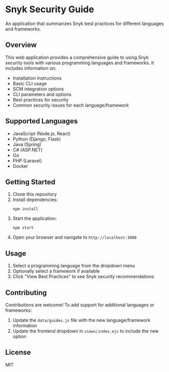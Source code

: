 # Snyk Security Guide

An application that summarizes Snyk best practices for different languages and frameworks.

## Overview

This web application provides a comprehensive guide to using Snyk security tools with various programming languages and frameworks. It includes information on:

- Installation instructions
- Basic CLI usage
- SCM integration options
- CLI parameters and options
- Best practices for security
- Common security issues for each language/framework

## Supported Languages

- JavaScript (Node.js, React)
- Python (Django, Flask)
- Java (Spring)
- C# (ASP.NET)
- Go
- PHP (Laravel)
- Docker

## Getting Started

1. Clone this repository
2. Install dependencies:
   ```
   npm install
   ```
3. Start the application:
   ```
   npm start
   ```
4. Open your browser and navigate to `http://localhost:3000`

## Usage

1. Select a programming language from the dropdown menu
2. Optionally select a framework if available
3. Click "View Best Practices" to see Snyk security recommendations

## Contributing

Contributions are welcome! To add support for additional languages or frameworks:

1. Update the `data/guides.js` file with the new language/framework information
2. Update the frontend dropdown in `views/index.ejs` to include the new option

## License

MIT